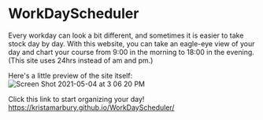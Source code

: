# WorkDayScheduler
Every workday can look a bit different, and sometimes it is easier to take stock day by day. With this website, you can take an eagle-eye view of your day and chart your course from 9:00 in the morning to 18:00 in the evening. (This site uses 24hrs instead of am and pm.)

Here's a little preview of the site itself:
![Screen Shot 2021-05-04 at 3 06 20 PM](https://user-images.githubusercontent.com/78391731/117063346-4c751b80-acea-11eb-88f9-8efbabeacd55.png)

Click this link to start organizing your day!
https://kristamarbury.github.io/WorkDayScheduler/

